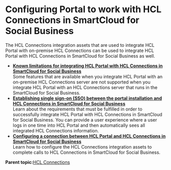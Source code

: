 # Configuring Portal to work with HCL Connections in SmartCloud for Social Business

The HCL Connections integration assets that are used to integrate HCL Portal with on-premise HCL Connections can be used to integrate HCL Portal with HCL Connections in SmartCloud for Social Business as well.

-   **[Known limitations for integrating HCL Portal with HCL Connections in SmartCloud for Social Business](../dev-portlet/known_limitations_sc4sb.md)**  
Some features that are available when you integrate HCL Portal with an on-premise HCL Connections server are not supported when you integrate HCL Portal with an HCL Connections server that runs in the SmartCloud for Social Business.
-   **[Establishing single sign-on \(SSO\) between the portal installation and HCL Connections in SmartCloud for Social Business](../dev-portlet/est_sso_portal_sc4sb.md)**  
Learn about the requirements that must be fulfilled in order to successfully integrate HCL Portal with HCL Connections in SmartCloud for Social Business. You can provide a user experience where a user logs in one time into HCL Portal and then automatically sees all integrated HCL Connections information.
-   **[Configuring a connection between HCL Portal and HCL Connections in SmartCloud for Social Business](../dev-portlet/config_calls_sc4sb.md)**  
Learn how to configure the HCL Connections integration assets to complete calls to HCL Connections in SmartCloud for Social Business.

**Parent topic:**[HCL Connections](../config/ibmconnections.md)

